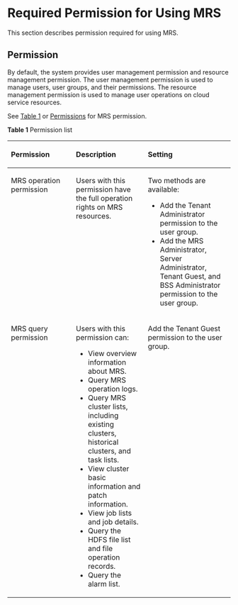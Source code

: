 # Required Permission for Using MRS<a name="EN-US_TOPIC_0125376035"></a>

This section describes permission required for using MRS.

## Permission<a name="section27869453175810"></a>

By default, the system provides user management permission and resource management permission. The user management permission is used to manage users, user groups, and their permissions. The resource management permission is used to manage user operations on cloud service resources.

See  [Table 1](#table8664523175810)  or  [Permissions](https://docs.otc.t-systems.com/en-us/permissions/index.html)  for MRS permission.

**Table  1**  Permission list

<a name="table8664523175810"></a>
<table><thead align="left"><tr id="row9215719175810"><th class="cellrowborder" valign="top" width="29.14%" id="mcps1.2.4.1.1"><p id="p8275756175810"><a name="p8275756175810"></a><a name="p8275756175810"></a>Permission</p>
</th>
<th class="cellrowborder" valign="top" width="32.21%" id="mcps1.2.4.1.2"><p id="p60337719175810"><a name="p60337719175810"></a><a name="p60337719175810"></a>Description</p>
</th>
<th class="cellrowborder" valign="top" width="38.65%" id="mcps1.2.4.1.3"><p id="p29891391175810"><a name="p29891391175810"></a><a name="p29891391175810"></a>Setting</p>
</th>
</tr>
</thead>
<tbody><tr id="row25321599175810"><td class="cellrowborder" valign="top" width="29.14%" headers="mcps1.2.4.1.1 "><p id="p37783615175810"><a name="p37783615175810"></a><a name="p37783615175810"></a>MRS operation permission</p>
</td>
<td class="cellrowborder" valign="top" width="32.21%" headers="mcps1.2.4.1.2 "><p id="p65267273175810"><a name="p65267273175810"></a><a name="p65267273175810"></a>Users with this permission have the full operation rights on MRS resources.</p>
</td>
<td class="cellrowborder" valign="top" width="38.65%" headers="mcps1.2.4.1.3 "><p id="p66766978175810"><a name="p66766978175810"></a><a name="p66766978175810"></a>Two methods are available:</p>
<a name="ul39416136175810"></a><a name="ul39416136175810"></a><ul id="ul39416136175810"><li>Add the Tenant Administrator permission to the user group.</li><li>Add the MRS Administrator, Server Administrator, Tenant Guest, and <span>BSS Administrator</span> permission to the user group.</li></ul>
</td>
</tr>
<tr id="row11769444175810"><td class="cellrowborder" valign="top" width="29.14%" headers="mcps1.2.4.1.1 "><p id="p13800912175810"><a name="p13800912175810"></a><a name="p13800912175810"></a>MRS query permission</p>
</td>
<td class="cellrowborder" valign="top" width="32.21%" headers="mcps1.2.4.1.2 "><p id="p61644443175810"><a name="p61644443175810"></a><a name="p61644443175810"></a>Users with this permission can:</p>
<a name="ul27144007175810"></a><a name="ul27144007175810"></a><ul id="ul27144007175810"><li>View overview information about MRS.</li><li>Query MRS operation logs.</li><li>Query MRS cluster lists, including existing clusters, historical clusters, and task lists.</li><li>View cluster basic information and patch information.</li><li>View job lists and job details.</li><li>Query the HDFS file list and file operation records.</li><li>Query the alarm list.</li></ul>
</td>
<td class="cellrowborder" valign="top" width="38.65%" headers="mcps1.2.4.1.3 "><p id="p35743552175810"><a name="p35743552175810"></a><a name="p35743552175810"></a>Add the Tenant Guest permission to the user group.</p>
</td>
</tr>
</tbody>
</table>

